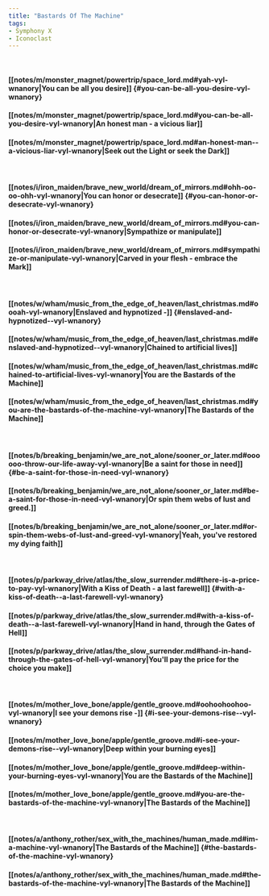 ```yaml
---
title: "Bastards Of The Machine"
tags:
- Symphony X
- Iconoclast
---
```

&nbsp;
#### [[notes/m/monster_magnet/powertrip/space_lord.md#yah-vyl-wnanory|You can be all you desire]] {#you-can-be-all-you-desire-vyl-wnanory}
#### [[notes/m/monster_magnet/powertrip/space_lord.md#you-can-be-all-you-desire-vyl-wnanory|An honest man - a vicious liar]]
#### [[notes/m/monster_magnet/powertrip/space_lord.md#an-honest-man--a-vicious-liar-vyl-wnanory|Seek out the Light or seek the Dark]]
&nbsp;
#### [[notes/i/iron_maiden/brave_new_world/dream_of_mirrors.md#ohh-oo-oo-ohh-vyl-wnanory|You can honor or desecrate]] {#you-can-honor-or-desecrate-vyl-wnanory}
#### [[notes/i/iron_maiden/brave_new_world/dream_of_mirrors.md#you-can-honor-or-desecrate-vyl-wnanory|Sympathize or manipulate]]
#### [[notes/i/iron_maiden/brave_new_world/dream_of_mirrors.md#sympathize-or-manipulate-vyl-wnanory|Carved in your flesh - embrace the Mark]]
&nbsp;
#### [[notes/w/wham/music_from_the_edge_of_heaven/last_christmas.md#oooah-vyl-wnanory|Enslaved and hypnotized -]] {#enslaved-and-hypnotized--vyl-wnanory}
#### [[notes/w/wham/music_from_the_edge_of_heaven/last_christmas.md#enslaved-and-hypnotized--vyl-wnanory|Chained to artificial lives]]
#### [[notes/w/wham/music_from_the_edge_of_heaven/last_christmas.md#chained-to-artificial-lives-vyl-wnanory|You are the Bastards of the Machine]]
#### [[notes/w/wham/music_from_the_edge_of_heaven/last_christmas.md#you-are-the-bastards-of-the-machine-vyl-wnanory|The Bastards of the Machine]]
&nbsp;
#### [[notes/b/breaking_benjamin/we_are_not_alone/sooner_or_later.md#oooooo-throw-our-life-away-vyl-wnanory|Be a saint for those in need]] {#be-a-saint-for-those-in-need-vyl-wnanory}
#### [[notes/b/breaking_benjamin/we_are_not_alone/sooner_or_later.md#be-a-saint-for-those-in-need-vyl-wnanory|Or spin them webs of lust and greed.]]
#### [[notes/b/breaking_benjamin/we_are_not_alone/sooner_or_later.md#or-spin-them-webs-of-lust-and-greed-vyl-wnanory|Yeah, you've restored my dying faith]]
&nbsp;
#### [[notes/p/parkway_drive/atlas/the_slow_surrender.md#there-is-a-price-to-pay-vyl-wnanory|With a Kiss of Death - a last farewell]] {#with-a-kiss-of-death--a-last-farewell-vyl-wnanory}
#### [[notes/p/parkway_drive/atlas/the_slow_surrender.md#with-a-kiss-of-death--a-last-farewell-vyl-wnanory|Hand in hand, through the Gates of Hell]]
#### [[notes/p/parkway_drive/atlas/the_slow_surrender.md#hand-in-hand-through-the-gates-of-hell-vyl-wnanory|You'll pay the price for the choice you make]]
&nbsp;
#### [[notes/m/mother_love_bone/apple/gentle_groove.md#oohoohoohoo-vyl-wnanory|I see your demons rise -]] {#i-see-your-demons-rise--vyl-wnanory}
#### [[notes/m/mother_love_bone/apple/gentle_groove.md#i-see-your-demons-rise--vyl-wnanory|Deep within your burning eyes]]
#### [[notes/m/mother_love_bone/apple/gentle_groove.md#deep-within-your-burning-eyes-vyl-wnanory|You are the Bastards of the Machine]]
#### [[notes/m/mother_love_bone/apple/gentle_groove.md#you-are-the-bastards-of-the-machine-vyl-wnanory|The Bastards of the Machine]]
&nbsp;
#### [[notes/a/anthony_rother/sex_with_the_machines/human_made.md#im-a-machine-vyl-wnanory|The Bastards of the Machine]] {#the-bastards-of-the-machine-vyl-wnanory}
#### [[notes/a/anthony_rother/sex_with_the_machines/human_made.md#the-bastards-of-the-machine-vyl-wnanory|The Bastards of the Machine]]
